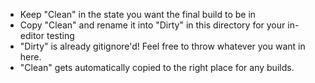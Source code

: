 
 - Keep "Clean" in the state you want the final build to be in
 - Copy "Clean" and rename it into "Dirty" in this directory for your in-editor testing
 - "Dirty" is already gitignore'd! Feel free to throw whatever you want in here.
 - "Clean" gets automatically copied to the right place for any builds.